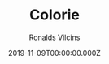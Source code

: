 ---
title: Colorie
github: https://github.com/ronv/colorie
demo: https://colorie.netlify.com
author: Ronalds Vilcins
date: 2019-11-09T00:00:00.000Z
ssg:
  - Jekyll
description: Colorie - Single column blog and portfolio Jekyll theme
draft: true
publish_date: '2019-09-16T19:47:17Z'
update_date: '2022-07-31T17:48:39Z'
github_star: 88
github_fork: 34
---